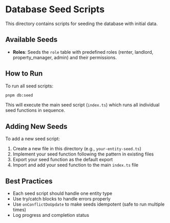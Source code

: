 # Database Seed Scripts

This directory contains scripts for seeding the database with initial data.

## Available Seeds

- **Roles**: Seeds the `role` table with predefined roles (renter, landlord, property_manager, admin) and their permissions.

## How to Run

To run all seed scripts:

```bash
pnpm db:seed
```

This will execute the main seed script (`index.ts`) which runs all individual seed functions in sequence.

## Adding New Seeds

To add a new seed script:

1. Create a new file in this directory (e.g., `your-entity-seed.ts`)
2. Implement your seed function following the pattern in existing files
3. Export your seed function as the default export
4. Import and add your seed function to the main `index.ts` file

## Best Practices

- Each seed script should handle one entity type
- Use try/catch blocks to handle errors properly
- Use `onConflictDoUpdate` to make seeds idempotent (safe to run multiple times)
- Log progress and completion status
